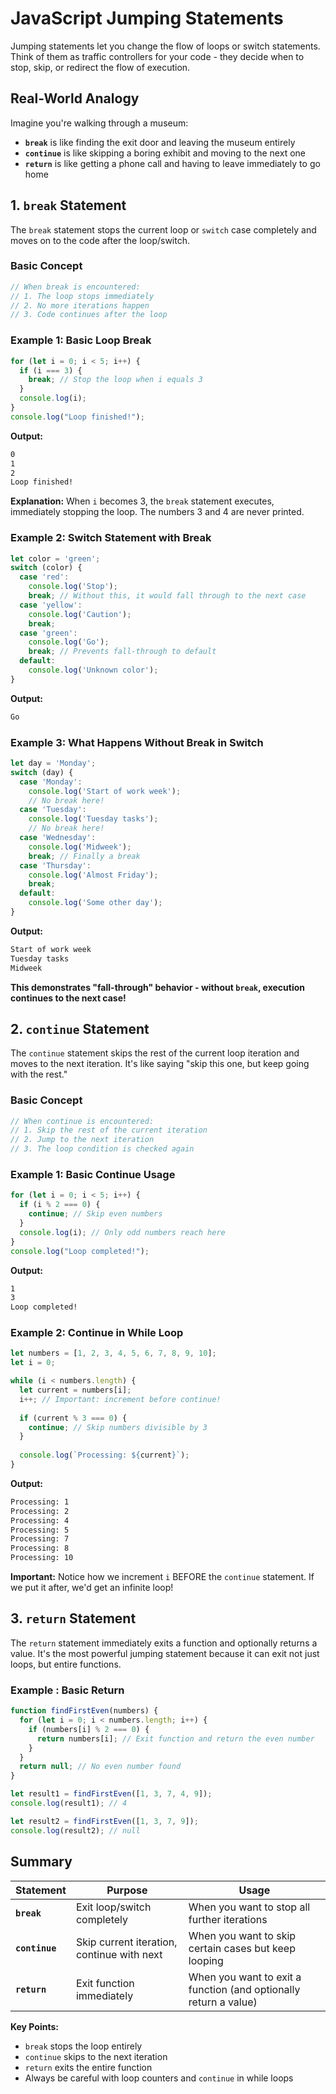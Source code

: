 # JavaScript Jumping Statements

Jumping statements let you change the flow of loops or switch statements. Think of them as traffic controllers for your code - they decide when to stop, skip, or redirect the flow of execution.

## Real-World Analogy

Imagine you're walking through a museum:

- **`break`** is like finding the exit door and leaving the museum entirely
- **`continue`** is like skipping a boring exhibit and moving to the next one
- **`return`** is like getting a phone call and having to leave immediately to go home

## 1. `break` Statement

The `break` statement stops the current loop or `switch` case completely and moves on to the code after the loop/switch.

### Basic Concept

```js
// When break is encountered:
// 1. The loop stops immediately
// 2. No more iterations happen
// 3. Code continues after the loop
```

### Example 1: Basic Loop Break

```js
for (let i = 0; i < 5; i++) {
  if (i === 3) {
    break; // Stop the loop when i equals 3
  }
  console.log(i);
}
console.log("Loop finished!");
```

**Output:**

```txt
0
1
2
Loop finished!
```

**Explanation:** When `i` becomes 3, the `break` statement executes, immediately stopping the loop. The numbers 3 and 4 are never printed.

### Example 2: Switch Statement with Break

```js
let color = 'green';
switch (color) {
  case 'red':
    console.log('Stop');
    break; // Without this, it would fall through to the next case
  case 'yellow':
    console.log('Caution');
    break;
  case 'green':
    console.log('Go');
    break; // Prevents fall-through to default
  default:
    console.log('Unknown color');
}
```

**Output:**

```txt
Go
```

### Example 3: What Happens Without Break in Switch

```js
let day = 'Monday';
switch (day) {
  case 'Monday':
    console.log('Start of work week');
    // No break here!
  case 'Tuesday':
    console.log('Tuesday tasks');
    // No break here!
  case 'Wednesday':
    console.log('Midweek');
    break; // Finally a break
  case 'Thursday':
    console.log('Almost Friday');
    break;
  default:
    console.log('Some other day');
}
```

**Output:**

```txt
Start of work week
Tuesday tasks
Midweek
```

**This demonstrates "fall-through" behavior - without `break`, execution continues to the next case!**

## 2. `continue` Statement

The `continue` statement skips the rest of the current loop iteration and moves to the next iteration. It's like saying "skip this one, but keep going with the rest."

### Basic Concept

```js
// When continue is encountered:
// 1. Skip the rest of the current iteration
// 2. Jump to the next iteration
// 3. The loop condition is checked again
```

### Example 1: Basic Continue Usage

```js
for (let i = 0; i < 5; i++) {
  if (i % 2 === 0) {
    continue; // Skip even numbers
  }
  console.log(i); // Only odd numbers reach here
}
console.log("Loop completed!");
```

**Output:**

```txt
1
3
Loop completed!
```

### Example 2: Continue in While Loop

```js
let numbers = [1, 2, 3, 4, 5, 6, 7, 8, 9, 10];
let i = 0;

while (i < numbers.length) {
  let current = numbers[i];
  i++; // Important: increment before continue!
  
  if (current % 3 === 0) {
    continue; // Skip numbers divisible by 3
  }
  
  console.log(`Processing: ${current}`);
}
```

**Output:**

```txt
Processing: 1
Processing: 2
Processing: 4
Processing: 5
Processing: 7
Processing: 8
Processing: 10
```

**Important:** Notice how we increment `i` BEFORE the `continue` statement. If we put it after, we'd get an infinite loop!

## 3. `return` Statement

The `return` statement immediately exits a function and optionally returns a value. It's the most powerful jumping statement because it can exit not just loops, but entire functions.

### Example : Basic Return

```js
function findFirstEven(numbers) {
  for (let i = 0; i < numbers.length; i++) {
    if (numbers[i] % 2 === 0) {
      return numbers[i]; // Exit function and return the even number
    }
  }
  return null; // No even number found
}

let result1 = findFirstEven([1, 3, 7, 4, 9]);
console.log(result1); // 4

let result2 = findFirstEven([1, 3, 7, 9]);
console.log(result2); // null
```

## Summary

|Statement|Purpose|Usage|
|---|---|---|
|**`break`**|Exit loop/switch completely|When you want to stop all further iterations|
|**`continue`**|Skip current iteration, continue with next|When you want to skip certain cases but keep looping|
|**`return`**|Exit function immediately|When you want to exit a function (and optionally return a value)|

**Key Points:**

- `break` stops the loop entirely
- `continue` skips to the next iteration
- `return` exits the entire function
- Always be careful with loop counters and `continue` in while loops

